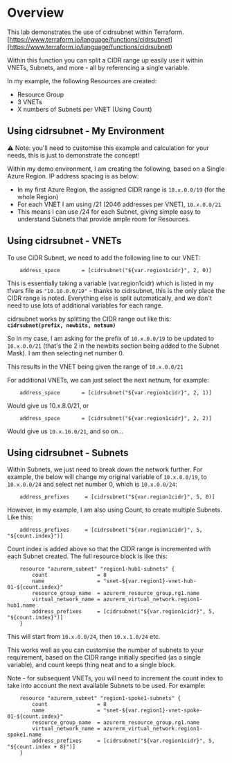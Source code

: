 # Overview
This lab demonstrates the use of cidrsubnet within Terraform. [https://www.terraform.io/language/functions/cidrsubnet](https://www.terraform.io/language/functions/cidrsubnet)

Within this function you can split a CIDR range up easily use it within VNETs, Subnets, and more - all by referencing a single variable. 

In my example, the following Resources are created:

 - Resource Group
 - 3 VNETs
 - X numbers of Subnets per VNET (Using Count)

## Using cidrsubnet - My Environment

⚠ Note: you'll need to customise this example and calculation for your needs, this is just to demonstrate the concept!

Within my demo environment, I am creating the following, based on a Single Azure Region. IP address spacing is as below:

- In my first Azure Region, the assigned CIDR range is ```10.x.0.0/19``` (for the whole Region)
- For each VNET I am using /21 (2046 addresses per VNET), ```10.x.0.0/21```
- This means I can use /24 for each Subnet, giving simple easy to understand Subnets that provide ample room for Resources. 

## Using cidrsubnet - VNETs

To use CIDR Subnet, we need to add the following line to our VNET:

        address_space       = [cidrsubnet("${var.region1cidr}", 2, 0)]

This is essentially taking a variable (var.region1cidr) which is listed in my tfvars file as ```"10.10.0.0/19"``` - thanks to cidrsubnet, this is the only place the CIDR range is noted. Everything else is split automatically, and we don't need to use lots of additional variables for each range. 

cidrsubnet works by splitting the CIDR range out like this: **```cidrsubnet(prefix, newbits, netnum)```**

So in my case, I am asking for the prefix of ```10.x.0.0/19``` to be updated to ```10.x.0.0/21``` (that's the 2 in the newbits section being added to the Subnet Mask). I am then selecting net number 0. 

This results in the VNET being given the range of ```10.x.0.0/21```

For additional VNETs, we can just select the next netnum, for example:

        address_space       = [cidrsubnet("${var.region1cidr}", 2, 1)]

Would give us 10.x.8.0/21, or

        address_space       = [cidrsubnet("${var.region1cidr}", 2, 2)]

Would give us ```10.x.16.0/21```, and so on...

## Using cidrsubnet - Subnets

Within Subnets, we just need to break down the network further. For example, the below will change my original variable of ```10.x.0.0/19```, to ```10.x.0.0/24``` and select net number 0, which is ```10.x.0.0/24```:

        address_prefixes     = [cidrsubnet("${var.region1cidr}", 5, 0)]

However, in my example, I am also using Count, to create multiple Subnets. Like this:

        address_prefixes     = [cidrsubnet("${var.region1cidr}", 5, "${count.index}")]

Count index is added above so that the CIDR range is incremented with each Subnet created. The full resource block is like this:

        resource "azurerm_subnet" "region1-hub1-subnets" {
            count                = 8
            name                 = "snet-${var.region1}-vnet-hub-01-${count.index}"
            resource_group_name  = azurerm_resource_group.rg1.name
            virtual_network_name = azurerm_virtual_network.region1-hub1.name
            address_prefixes     = [cidrsubnet("${var.region1cidr}", 5, "${count.index}")]
        }

This will start from ```10.x.0.0/24```, then ```10.x.1.0/24``` etc. 

This works well as you can customise the number of subnets to your requirement, based on the CIDR range initially specified (as a single variable), and count keeps thing neat and to a single block. 

Note - for subsequent VNETs, you will need to increment the count index to take into account the next available Subnets to be used. For example:

        resource "azurerm_subnet" "region1-spoke1-subnets" {
            count                = 8
            name                 = "snet-${var.region1}-vnet-spoke-01-${count.index}"
            resource_group_name  = azurerm_resource_group.rg1.name
            virtual_network_name = azurerm_virtual_network.region1-spoke1.name
            address_prefixes     = [cidrsubnet("${var.region1cidr}", 5, "${count.index + 8}")]
        }
